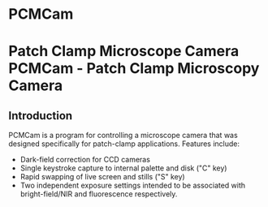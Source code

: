 # PCMCam
Patch Clamp Microscope Camera
PCMCam - Patch Clamp Microscopy Camera
======================================

Introduction
------------

PCMCam is a program for controlling a microscope camera that was designed specifically for patch-clamp applications.
Features include:

* Dark-field correction for CCD cameras
* Single keystroke capture to internal palette and disk ("C" key)
* Rapid swapping of live screen and stills ("S" key)
* Two independent exposure settings intended to be associated with bright-field/NIR and fluorescence respectively.
